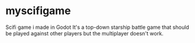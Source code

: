 # myscifigame
Scifi game i made in Godot
It's a top-down starship battle game that should be played against other players but the multiplayer doesn't work.
